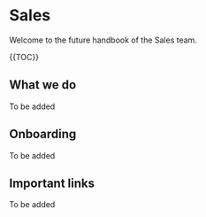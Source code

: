 # Sales

Welcome to the future handbook of the Sales team.

{{TOC}}

## What we do

To be added

## Onboarding

To be added

## Important links

To be added
